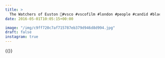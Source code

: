 ```yaml
---
title: >
  The Watchers of Euston 🚈#vsco #vscofilm #london #people #candid #blackandwhite
date: 2016-05-01T10:05:15+00:00

image: "/img/c9ff720c7af715787eb379d946d8d994.jpg"
draft: false
instagram: true
---
```


{{<photo src="/img/c9ff720c7af715787eb379d946d8d994.jpg">}}
